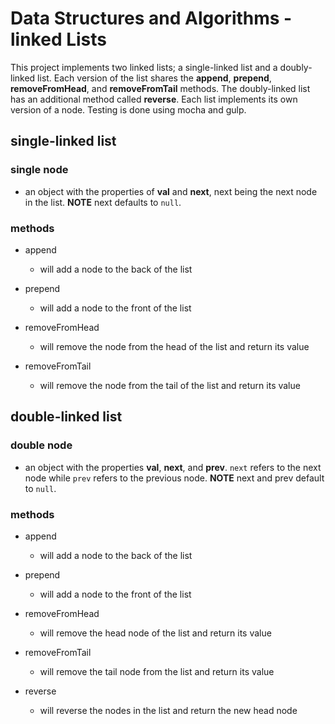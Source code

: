 # Data Structures and Algorithms - linked Lists

This project implements two linked lists; a single-linked list and a doubly-linked list.
Each version of the list shares the **append**, **prepend**, **removeFromHead**, and
**removeFromTail** methods. The doubly-linked list has an additional method called
**reverse**. Each list implements its own version of a node. Testing is done using mocha
and gulp.

## single-linked list

### single node

  - an object with the properties of **val** and **next**, next being the next node
    in the list. **NOTE** next defaults to `null`.

### methods

  - append
    - will add a node to the back of the list

  - prepend
    - will add a node to the front of the list

  - removeFromHead
    - will remove the node from the head of the list and return its value

  - removeFromTail
    - will remove the node from the tail of the list and return its value


## double-linked list

### double node

  - an object with the properties **val**, **next**, and **prev**. `next` refers
    to the next node while `prev` refers to the previous node.
    **NOTE** next and prev default to `null`.

### methods

  - append
    - will add a node to the back of the list

  - prepend
    - will add a node to the front of the list

  - removeFromHead
    - will remove the head node of the list and return its value

  - removeFromTail
    - will remove the tail node from the list and return its value

  - reverse
    - will reverse the nodes in the list and return the new head node
